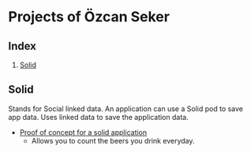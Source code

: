 # Projects of Özcan Seker

## Index
1. [Solid](#Solid)

## Solid
Stands for Social linked data. An application can use a Solid pod to save app data. Uses linked data to save the application data.  
- [Proof of concept for a solid application](https://ozcanseker.github.io/Solid-Pod-beer-counter/) 
  - Allows you to count the beers you drink everyday. 



